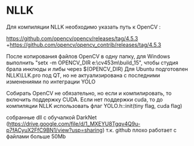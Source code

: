# NLLK
 
Для компиляции NLLK необходимо указать путь к OpenCV  : 

https://github.com/opencv/opencv/releases/tag/4.5.3
+https://github.com/opencv/opencv_contrib/releases/tag/4.5.3

После копирования файлов OpenCV в одну папку, для Windows выполнить "setx -m OPENCV_DIR e:\cv453m\build_15\", чтобы студия брала инклюды и либы через $(OPENCV_DIR)
Для Ubuntu подготовлен NLLK\LLK.pro под QT, но не актуализирована с последними изменениями по интеграции YOLO

Собирать OpenCV не обязательно, но если и компилировать, то включить поддержку CUDA.
Если нет поддержки cuda, то до компиляции NLLK использовать флаг YOLO.h::init(tiny flag, cuda flag)

собранные dll с обучалкой DarkNet 
(https://drive.google.com/file/d/1_MXEYU8Tgqv4Q9u-p7fACyuX2FfC9BN1/view?usp=sharing)
 т.к. github плохо работает с файлами больше 50Mb
